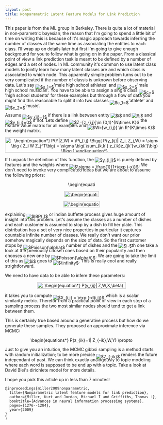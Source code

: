 ```yaml
---
layout: post
title: Nonparametric Latent Feature Models for Link Prediction
---
```


This paper is from the ML group in Berkeley.
There is quite a lot of material in non-parametric bayesian;
the reason that I'm going to spend a little bit of time on writing this is because of it's magic approach towards inferring the number of classes at the same time as associating the entities to each class.
I'll wrap up on details later but first I'm going to give enough background for you to follow what is going on in the paper.
From a classical point of view a link prediction task is meant to be defined by a number of edges and a set of nodes.
In ML community it's common to use latent class models to jointly learn how many latent classes are and which class is associated to which node.
This apparently simple problem turns out to be very complicated if the number of classis is unknown before observing data. 
Let's say <img alt="$s_1=$" style="position:relative; top:7px;" src="https://rawgit.com/dadashkarimi/dadashkarimi.github.io/master/svgs/e63d5448ef61e2fd17edd20e83eeed26.svg?sanitize=true"/>'male high school athletes' and <img alt="$s_2=$" style="position:relative; top:7px;" src="https://rawgit.com/dadashkarimi/dadashkarimi.github.io/master/svgs/caa80954b35018e0be0ea8d2119017fd.svg?sanitize=true"/>'male high school musician'. 
You have to be able to assign a single class <img alt="$c=$" style="position:relative; top:7px;" src="https://rawgit.com/dadashkarimi/dadashkarimi.github.io/master/svgs/3318bc78ce112b6761f73b9288905746.svg?sanitize=true"/>'high school students' for these examples but through a flow of data you might find this reasonable to split it into two classes <img alt="$c_1=$" style="position:relative; top:7px;" src="https://rawgit.com/dadashkarimi/dadashkarimi.github.io/master/svgs/b5cbeca3815c7e70bd9ff3164e0e51ee.svg?sanitize=true"/>'athlete' and <img alt="$c_2=$" style="position:relative; top:7px;" src="https://rawgit.com/dadashkarimi/dadashkarimi.github.io/master/svgs/3367c6d79b877c913dccd683f3951fb9.svg?sanitize=true"/>'music'. 

Assume <img alt="$y_{ij}=1$" style="position:relative; top:7px;" src="https://rawgit.com/dadashkarimi/dadashkarimi.github.io/master/svgs/193959917d5e875406dd5eab26c8139e.svg?sanitize=true"/> if there is a link between entity <img alt="$i$" style="position:relative; top:2px;" src="https://rawgit.com/dadashkarimi/dadashkarimi.github.io/master/svgs/77a3b857d53fb44e33b53e4c8b68351a.svg?sanitize=true"/> and <img alt="$j$" style="position:relative; top:2px;" src="https://rawgit.com/dadashkarimi/dadashkarimi.github.io/master/svgs/36b5afebdba34564d884d347484ac0c7.svg?sanitize=true"/> and <img alt="$y_{i,j}=0$" style="position:relative; top:7px;" src="https://rawgit.com/dadashkarimi/dadashkarimi.github.io/master/svgs/67e3ad425f262d5d43ef11d4da43e404.svg?sanitize=true"/> if not. 
Lets define <img alt="$Z=[z_{i,j}]\in {0,1}^{N\times K}$" style="position:relative; top:7px;" src="https://rawgit.com/dadashkarimi/dadashkarimi.github.io/master/svgs/4ee8061a5761da701621649613786b8a.svg?sanitize=true"/> the feature value matrix for all examples and <img alt="$W=[w_{i,j}] \in R^{K\times K}$" style="position:relative; top:7px;" src="https://rawgit.com/dadashkarimi/dadashkarimi.github.io/master/svgs/daa1032b51643b282c7bcad307157bbf.svg?sanitize=true"/> the weight matrix.

<p align="center"><img alt="\begin{equation*}&#10;P(Y|Z,W) = \Pi_{i,j} \Bigg[ P(y_{ij}| Z_i, Z_j,W) = \sigma \big ( Z_i W Z_j^T\big) = \sigma \big( \sum_{k,k'} z_{ik}z_{jk'}w_{kk'}\big) \Bigg ]&#10;\end{equation*}" src="https://rawgit.com/dadashkarimi/dadashkarimi.github.io/master/svgs/955edbc0b2eb83e8fc2d93a66ca13a71.svg?sanitize=true" align="middle" width="523.52355pt" height="50.765715pt"/></p>

If I unpack the definition of this function, the <img alt="$y_{i,j}$" style="position:relative; top:2px;" src="https://rawgit.com/dadashkarimi/dadashkarimi.github.io/master/svgs/782a78d8c11a2145d873d3bc48870864.svg?sanitize=true"/> is purely defined by features and the weights where <img alt="$\sigma = \frac{1}{1+\exp (-x)}$" style="position:relative; top:7px;" src="https://rawgit.com/dadashkarimi/dadashkarimi.github.io/master/svgs/9eaa22a843a8020f1a347b764412b390.svg?sanitize=true"/>.
We don't need to invoke very complicated ideas but we are about to assume the following priors:
<p align="center"><img alt="\begin{equation*}&#10;Z \sim IBP(\alpha) &#10;\end{equation*}" src="https://rawgit.com/dadashkarimi/dadashkarimi.github.io/master/svgs/18c63f10b9a4ddca28b1e6bc16712caf.svg?sanitize=true" align="middle" width="92.033205pt" height="16.376943pt"/></p>
<p align="center"><img alt="\begin{equation*}&#10;w_{kk'} \sim N(0,\delta^2_w) &#10;\end{equation*}" src="https://rawgit.com/dadashkarimi/dadashkarimi.github.io/master/svgs/4a56963c4a4f9bfe3637530d80b56ac5.svg?sanitize=true" align="middle" width="114.4803pt" height="18.269295pt"/></p>
<p align="center"><img alt="\begin{equation*}&#10;y_{ij} \sim \delta(Z_iWZ_j^T)&#10;\end{equation*}" src="https://rawgit.com/dadashkarimi/dadashkarimi.github.io/master/svgs/5568287b2ca605e21e193a3d04493aea.svg?sanitize=true" align="middle" width="119.228505pt" height="20.913915pt"/></p>

explaining <img alt="$IBP(.)$" style="position:relative; top:7px;" src="https://rawgit.com/dadashkarimi/dadashkarimi.github.io/master/svgs/cf8b75d677c758fa8caf59ef55c91a57.svg?sanitize=true"/> or indian buffette process gives huge amount of insight into this problem.
Let's assume the classes as a number of dishes and each customer is assumed to stop by a dish to fill her plate. 
This distribution has a set of very nice properties in particular it captures countable infinite number of classes.
We really don't want our prior somehow magically depends on the size of data.
So the first customer stops by <img alt="$Poisson(\alpha)$" style="position:relative; top:7px;" src="https://rawgit.com/dadashkarimi/dadashkarimi.github.io/master/svgs/aca8c8df07e723a50f74fb84355dea28.svg?sanitize=true"/> number of dishes and the <img alt="$i-$" style="position:relative; top:2px;" src="https://rawgit.com/dadashkarimi/dadashkarimi.github.io/master/svgs/7b7ccf0dc7f33e23877ead84bb57af55.svg?sanitize=true"/>th one take a look at the previously chosen ones based on their popularity and then chooses a new one by <img alt="$Poisson(\alpha/i)$" style="position:relative; top:7px;" src="https://rawgit.com/dadashkarimi/dadashkarimi.github.io/master/svgs/65a0b92e014fbbb7c86696a380ce0b08.svg?sanitize=true"/>.
We are going to take the limit of this as <img alt="$i$" style="position:relative; top:2px;" src="https://rawgit.com/dadashkarimi/dadashkarimi.github.io/master/svgs/77a3b857d53fb44e33b53e4c8b68351a.svg?sanitize=true"/> goes to <img alt="$\infinity$" style="position:relative; top:7px;" src="https://rawgit.com/dadashkarimi/dadashkarimi.github.io/master/svgs/e0c07b834cc98cd01db854cdce833d2d.svg?sanitize=true"/>.
This is really cool and really strightforward. 

We need to have data to be able to infere these parameters:
<p align="center"><img alt="\begin{equation*}&#10; P(y_{ij}| Z,W,X,\beta) = \sigma \big ( Z_i W Z_j^T + \beta^T X_{ij} \big) &#10;\end{equation*}" src="https://rawgit.com/dadashkarimi/dadashkarimi.github.io/master/svgs/6170744f6ba3a56c8f93a068152b977b.svg?sanitize=true" align="middle" width="291.73155pt" height="20.913915pt"/></p>

it takes you to compute <img alt="$X_{i,j} = \exp (-d(i,j))$" style="position:relative; top:7px;" src="https://rawgit.com/dadashkarimi/dadashkarimi.github.io/master/svgs/21307b65cad84cae9442087ddc854d77.svg?sanitize=true"/> which is a scalar similarity metric. 
Therefor from a practical point of view in each step of a sampling process the two most similar nodes should tend to get a link between them. 

This is certainly true based around a generative process but how do we generate these samples.
They proposed an approximate inference via MCMC:
<p align="center"><img alt="\begin{equations*}&#10;P(z_{ik}=1| Z_{-ik},W,Y) \propto P(Y|z_{ik}=1,Z_{-ik},W)&#10;\end{equations*}" src="https://rawgit.com/dadashkarimi/dadashkarimi.github.io/master/svgs/2c2ca4e05835e160ee94bab2c00b3772.svg?sanitize=true" align="middle" width="337.4976pt" height="16.376943pt"/></p> 
Just to give you an intuition, the MCMC gibbsi sampling is a method starts with random initialization; 
to be more precise <img alt="$Z_{-ik}$" style="position:relative; top:7px;" src="https://rawgit.com/dadashkarimi/dadashkarimi.github.io/master/svgs/5e106c28ccbc3936410489fe9da8d97a.svg?sanitize=true"/> renders the future independant of past.
We can think exactly analogously to topic modeling where each word is supposed to be end up with a topic. 
Take a look at David Blei's dirichlete model for more details.

I hope you pick this article up in less than 7 minutes!

```
@inproceedings{miller2009nonparametric,
  title={Nonparametric latent feature models for link prediction},
  author={Miller, Kurt and Jordan, Michael I and Griffiths, Thomas L},
  booktitle={Advances in neural information processing systems},
  pages={1276--1284},
  year={2009}
}
}
``` 

